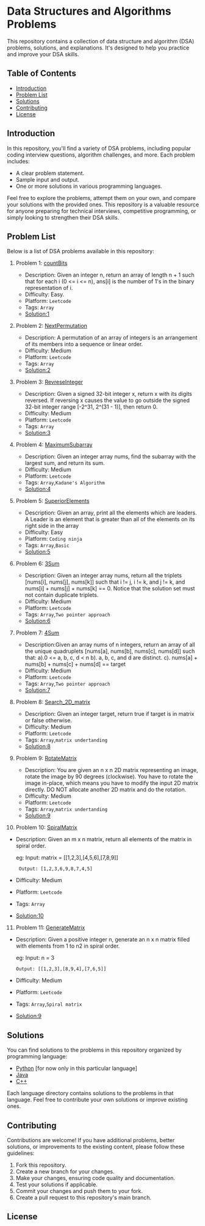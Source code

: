 # Data Structures and Algorithms Problems

This repository contains a collection of data structure and algorithm (DSA) problems, solutions, and explanations. It's designed to help you practice and improve your DSA skills.

## Table of Contents

- [Introduction](#introduction)
- [Problem List](#problem-list)
- [Solutions](#solutions)
- [Contributing](#contributing)
- [License](#license)

## Introduction

In this repository, you'll find a variety of DSA problems, including popular coding interview questions, algorithm challenges, and more. Each problem includes:

- A clear problem statement.
- Sample input and output.
- One or more solutions in various programming languages.

Feel free to explore the problems, attempt them on your own, and compare your solutions with the provided ones. This repository is a valuable resource for anyone preparing for technical interviews, competitive programming, or simply looking to strengthen their DSA skills.

## Problem List

Below is a list of DSA problems available in this repository:

1. Problem 1: [countBits](countBits)
   - Description: Given an integer n, return an array of length n + 1 such that for each i (0 <= i <= n), ans[i] is the number of 1's in the binary representation of i.
   - Difficulty: Easy.
   - Platform: `Leetcode`
   - Tags: `Array`
   - [Solution:1](https://github.com/ChetanChoudhary007/Data_Structure_and_Algorithm/blob/main/Arary_Easy/countBits.py)

2. Problem 2: [NextPermutation](NextPermutation)
   - Description: A permutation of an array of integers is an arrangement of its members into a sequence or linear order.
   - Difficulty: Medium
   - Platform: `Leetcode`
   - Tags: `Array`
   - [Solution:2](https://github.com/ChetanChoudhary007/Data_Structure_and_Algorithm/blob/main/Array_medium/next_permutation.py)

3. Problem 3: [RevreseInteger](reverseInteger)
   - Description: Given a signed 32-bit integer x, return x with its digits reversed. If reversing x causes the value to go outside the signed 32-bit integer range [-2^31, 2^(31 - 1)],    then return 0.
   - Difficulty: Medium
   - Platform: `Leetcode`
   - Tags: `Array`
   - [Solution:3](https://github.com/ChetanChoudhary007/Data_Structure_and_Algorithm/blob/main/Array_medium/reverse_number.py)
     
4. Problem 4: [MaximumSubarray](maximumSubarray)
   - Description: Given an integer array nums, find the subarray with the largest sum, and return its sum.
   - Difficulty: Medium
   - Platform: `Leetcode`
   - Tags: `Array`,`Kadane's Algorithm`
   - [Solution:4](https://github.com/ChetanChoudhary007/Data_Structure_and_Algorithm/blob/main/Array_medium/maximum_subarray.py)

5. Problem 5: [SuperiorElements](superiorElements)
   - Description: Given an array, print all the elements which are leaders. A Leader is an element that is greater than all of the elements on its right side in the array
   - Difficulty: Easy
   - Platform: `Coding ninja`
   - Tags: `Array`,`Basic`
   - [Solution:5](https://github.com/ChetanChoudhary007/Data_Structure_and_Algorithm/blob/main/Arary_Easy/Superior_elements.py)


6. Problem 6: [3Sum](3Sum)
   - Description: Given an integer array nums, return all the triplets [nums[i], nums[j], nums[k]] such that i != j, i != k, and j != k, and nums[i] + nums[j] + nums[k] == 0.
Notice that the solution set must not contain duplicate triplets.
   - Difficulty: Medium
   - Platform: `Leetcode`
   - Tags: `Array`,`Two pointer approach`
   - [Solution:6](https://github.com/ChetanChoudhary007/Data_Structure_and_Algorithm/blob/main/Array_medium/3Sum.py)

7. Problem 7: [4Sum](4Sum)
   - Description:Given an array nums of n integers, return an array of all the unique quadruplets [nums[a], nums[b], nums[c], nums[d]] such that:
a).0 <= a, b, c, d < n
b). a, b, c, and d are distinct.
c). nums[a] + nums[b] + nums[c] + nums[d] == target
   - Difficulty: Medium
   - Platform: `Leetcode`
   - Tags: `Array`,`Two pointer approach`
   - [Solution:7](https://github.com/ChetanChoudhary007/Data_Structure_and_Algorithm/blob/main/Array_medium/4Sum.py)

8. Problem 8: [Search_2D_matrix](Search_2D_matrix)
   - Description: Given an integer target, return true if target is in matrix or false otherwise.
   - Difficulty: Medium
   - Platform: `Leetcode`
   - Tags: `Array`,`matrix undertanding`
   - [Solution:8](https://github.com/ChetanChoudhary007/Data_Structure_and_Algorithm/blob/main/Array_medium/search2D_matrix.py)

9. Problem 9: [RotateMatrix](RotateMatrix)
   - Description: You are given an n x n 2D matrix representing an image, rotate the image by 90 degrees (clockwise).
      You have to rotate the image in-place, which means you have to modify the input 2D matrix directly. DO NOT allocate another 2D matrix and do the rotation.
   - Difficulty: Medium
   - Platform: `Leetcode`
   - Tags: `Array`,`matrix undertanding`
   - [Solution:9](https://github.com/ChetanChoudhary007/Data_Structure_and_Algorithm/blob/main/Array_medium/Rotate_matrix.py)

10. Problem 10: [SpiralMatrix](SpiralMatrix)
   - Description: Given an m x n matrix, return all elements of the matrix in spiral order.

      eg: Input: matrix = [[1,2,3],[4,5,6],[7,8,9]]

          Output: [1,2,3,6,9,8,7,4,5]
     
   - Difficulty: Medium
   - Platform: `Leetcode`
   - Tags: `Array`
   - [Solution:10](https://github.com/ChetanChoudhary007/Data_Structure_and_Algorithm/blob/main/Array_medium/Spiral_matrix.py)

11. Problem 11: [GenerateMatrix](GenerateMatrix)
   - Description: Given a positive integer n, generate an n x n matrix filled with elements from 1 to n2 in spiral order.
     
     eg: Input: n = 3
     
         Output: [[1,2,3],[8,9,4],[7,6,5]]
     
   - Difficulty: Medium
   - Platform: `Leetcode`
   - Tags: `Array`,`Spiral matrix`
   - [Solution:9](https://github.com/ChetanChoudhary007/Data_Structure_and_Algorithm/blob/main/Array_medium/Spiral_matrix_level2.py)
     
<!-- Add more problems as needed -->

## Solutions

You can find solutions to the problems in this repository organized by programming language:

- [Python](python/) [for now only in this particular language]
- [Java](java/)
- [C++](cpp/)

Each language directory contains solutions to the problems in that language. Feel free to contribute your own solutions or improve existing ones.


## Contributing

Contributions are welcome! If you have additional problems, better solutions, or improvements to the existing content, please follow these guidelines:

1. Fork this repository.
2. Create a new branch for your changes.
3. Make your changes, ensuring code quality and documentation.
4. Test your solutions if applicable.
5. Commit your changes and push them to your fork.
6. Create a pull request to this repository's main branch.

## License
